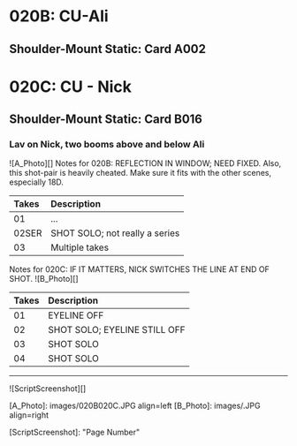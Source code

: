 # 020B: CU-Ali
## Shoulder-Mount Static: Card A002

# 020C: CU - Nick
## Shoulder-Mount Static: Card B016

### Lav on Nick, two booms above and below Ali

![A_Photo][]
Notes for 020B: REFLECTION IN WINDOW; NEED FIXED. Also, this shot-pair is heavily cheated. Make sure it fits with the other scenes, especially 18D.

| Takes | Description |
|:---|:----|
| 01 | ... |
| 02SER | SHOT SOLO; not really a series |
| 03 | Multiple takes |

Notes for 020C: IF IT MATTERS, NICK SWITCHES THE LINE AT END OF SHOT.
![B_Photo][]

| Takes | Description |
|:---|:----|
| 01 | EYELINE OFF |
| 02 | SHOT SOLO; EYELINE STILL OFF |
| 03 | SHOT SOLO |
| 04 | SHOT SOLO |

----

![ScriptScreenshot][]


[A_Photo]:  images/020B020C.JPG align=left
[B_Photo]:  images/.JPG align=right

[ScriptScreenshot]: "Page Number"